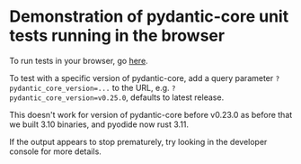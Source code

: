 # Demonstration of pydantic-core unit tests running in the browser

To run tests in your browser, go
[here](https://githubproxy.samuelcolvin.workers.dev/pydantic/pydantic-core/blob/main/wasm-preview/index.html).

To test with a specific version of pydantic-core, add a query parameter `?pydantic_core_version=...` to the URL,
e.g. `?pydantic_core_version=v0.25.0`, defaults to latest release.

This doesn't work for version of pydantic-core before v0.23.0 as before that we built 3.10 binaries, and pyodide
now rust 3.11.

If the output appears to stop prematurely, try looking in the developer console for more details.
